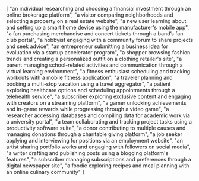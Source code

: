[
    "an individual researching and choosing a financial investment through an online brokerage platform",
    "a visitor comparing neighborhoods and selecting a property on a real estate website",
    "a new user learning about and setting up a smart home device using the manufacturer's mobile app",
    "a fan purchasing merchandise and concert tickets through a band’s fan club portal",
    "a hobbyist engaging with a community forum to share projects and seek advice",
    "an entrepreneur submitting a business idea for evaluation via a startup accelerator program",
    "a shopper browsing fashion trends and creating a personalized outfit on a clothing retailer's site",
    "a parent managing school-related activities and communication through a virtual learning environment",
    "a fitness enthusiast scheduling and tracking workouts with a mobile fitness application",
    "a traveler planning and booking a multi-stop vacation using a travel aggregator",
    "a patient exploring healthcare options and scheduling appointments through a telehealth service",
    "a subscriber exploring exclusive content and engaging with creators on a streaming platform",
    "a gamer unlocking achievements and in-game rewards while progressing through a video game",
    "a researcher accessing databases and compiling data for academic work via a university portal",
    "a team collaborating and tracking project tasks using a productivity software suite",
    "a donor contributing to multiple causes and managing donations through a charitable giving platform",
    "a job seeker applying and interviewing for positions via an employment website",
    "an artist sharing portfolio works and engaging with followers on social media",
    "a writer drafting and publishing posts using a blogging platform's features",
    "a subscriber managing subscriptions and preferences through a digital newspaper site",
    "a foodie exploring recipes and meal planning with an online culinary community"
]
